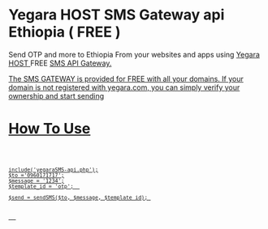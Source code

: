 # Yegara HOST SMS Gateway api Ethiopia ( FREE )
Send OTP and more to Ethiopia From your websites and apps using <a href="https://yegara.com">Yegara HOST </a> FREE <a href="https://yegara.com/sms">SMS API Gateway.

The SMS GATEWAY is provided for FREE with all your domains.
If your domain is not registered with yegara.com, you can simply verify your ownership and start sending

# How To Use
 
  <code>

    include('yegaraSMS-api.php');
    $to ='0960171717';
    $message = '1234';
    $template_id = 'otp';  

    $send = sendSMS($to, $message, $template_id); 

  </code>
